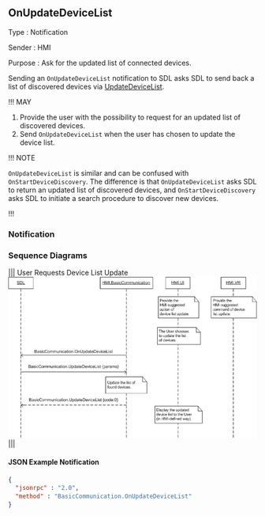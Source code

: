 ## OnUpdateDeviceList

Type
: Notification

Sender
: HMI

Purpose
: Ask for the updated list of connected devices.

Sending an `OnUpdateDeviceList` notification to SDL asks SDL to send back a list of discovered devices via [UpdateDeviceList](../updatedevicelist).

!!! MAY

  1. Provide the user with the possibility to request for an updated list of discovered devices.
  2. Send `OnUpdateDeviceList` when the user has chosen to update the device list.

!!! NOTE

`OnUpdateDeviceList` is similar and can be confused with `OnStartDeviceDiscovery`. The difference is that `OnUpdateDeviceList` asks SDL to return an updated list of discovered devices, and `OnStartDeviceDiscovery` asks SDL to initiate a search procedure to discover new devices.

!!!

### Notification

### Sequence Diagrams
|||
User Requests Device List Update
![OnUpdateDeviceList](./assets/OnUpdateDeviceList.png)
|||

#### JSON Example Notification
```json
{
  "jsonrpc" : "2.0",
  "method" : "BasicCommunication.OnUpdateDeviceList"
}
```

